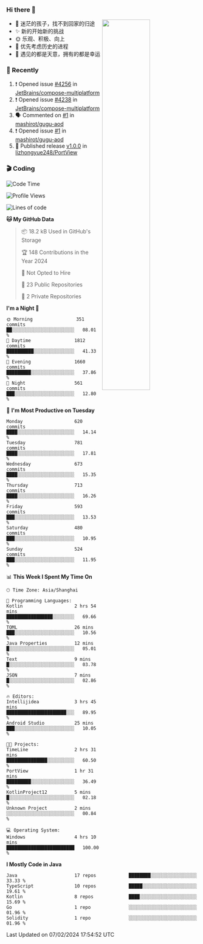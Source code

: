 ### Hi there 👋

<picture>
    <source media="(prefers-color-scheme: dark)" srcset="https://github-readme-stats-ouuan.vercel.app/api?username=lizhongyue248&theme=dark&show_icons=true">
    <img align="right" width="50%" src="https://github-readme-stats-ouuan.vercel.app/api?username=lizhongyue248&show_icons=true">
</picture>


- 🌱 迷茫的孩子，找不到回家的归途
- ✨ 新的开始新的挑战
- 🌞 乐观、积极、向上
- 📯 优先考虑历史的进程
- 🌷 遇见的都是天意，拥有的都是幸运


<!--
**lizhongyue248/lizhongyue248** is a ✨ _special_ ✨ repository because its `README.md` (this file) appears on your GitHub profile.

Here are some ideas to get you started:

- 🔭 I’m currently working on ...
- 🌱 I’m currently learning ...
- 👯 I’m looking to collaborate on ...
- 🤔 I’m looking for help with ...
- 💬 Ask me about ...
- 📫 How to reach me: ...
- 😄 Pronouns: ...
- ⚡ Fun fact: ...
-->

### 🚀 Recently

<!--START_SECTION:activity-->
1. ❗ Opened issue [#4256](https://github.com/JetBrains/compose-multiplatform/issues/4256) in [JetBrains/compose-multiplatform](https://github.com/JetBrains/compose-multiplatform)
2. ❗ Opened issue [#4238](https://github.com/JetBrains/compose-multiplatform/issues/4238) in [JetBrains/compose-multiplatform](https://github.com/JetBrains/compose-multiplatform)
3. 🗣 Commented on [#1](https://github.com/mashirot/gugu-aod/issues/1#issuecomment-1916822866) in [mashirot/gugu-aod](https://github.com/mashirot/gugu-aod)
4. ❗ Opened issue [#1](https://github.com/mashirot/gugu-aod/issues/1) in [mashirot/gugu-aod](https://github.com/mashirot/gugu-aod)
5. 🚀 Published release [v1.0.0](https://github.com/lizhongyue248/PortView/releases/tag/v1.0.0) in [lizhongyue248/PortView](https://github.com/lizhongyue248/PortView)
<!--END_SECTION:activity-->

### 🎬 Coding

<!--START_SECTION:waka-->
![Code Time](http://img.shields.io/badge/Code%20Time-4%20hrs%2010%20mins-blue)

![Profile Views](http://img.shields.io/badge/Profile%20Views-0-blue)

![Lines of code](https://img.shields.io/badge/From%20Hello%20World%20I%27ve%20Written-4.1%20million%20lines%20of%20code-blue)

**🐱 My GitHub Data** 

> 📦 18.2 kB Used in GitHub's Storage 
 > 
> 🏆 148 Contributions in the Year 2024
 > 
> 🚫 Not Opted to Hire
 > 
> 📜 23 Public Repositories 
 > 
> 🔑 2 Private Repositories 
 > 
**I'm a Night 🦉** 

```text
🌞 Morning                351 commits         ██░░░░░░░░░░░░░░░░░░░░░░░   08.01 % 
🌆 Daytime                1812 commits        ██████████░░░░░░░░░░░░░░░   41.33 % 
🌃 Evening                1660 commits        █████████░░░░░░░░░░░░░░░░   37.86 % 
🌙 Night                  561 commits         ███░░░░░░░░░░░░░░░░░░░░░░   12.80 % 
```
📅 **I'm Most Productive on Tuesday** 

```text
Monday                   620 commits         ████░░░░░░░░░░░░░░░░░░░░░   14.14 % 
Tuesday                  781 commits         ████░░░░░░░░░░░░░░░░░░░░░   17.81 % 
Wednesday                673 commits         ████░░░░░░░░░░░░░░░░░░░░░   15.35 % 
Thursday                 713 commits         ████░░░░░░░░░░░░░░░░░░░░░   16.26 % 
Friday                   593 commits         ███░░░░░░░░░░░░░░░░░░░░░░   13.53 % 
Saturday                 480 commits         ███░░░░░░░░░░░░░░░░░░░░░░   10.95 % 
Sunday                   524 commits         ███░░░░░░░░░░░░░░░░░░░░░░   11.95 % 
```


📊 **This Week I Spent My Time On** 

```text
🕑︎ Time Zone: Asia/Shanghai

💬 Programming Languages: 
Kotlin                   2 hrs 54 mins       █████████████████░░░░░░░░   69.66 % 
TOML                     26 mins             ███░░░░░░░░░░░░░░░░░░░░░░   10.56 % 
Java Properties          12 mins             █░░░░░░░░░░░░░░░░░░░░░░░░   05.01 % 
Text                     9 mins              █░░░░░░░░░░░░░░░░░░░░░░░░   03.78 % 
JSON                     7 mins              █░░░░░░░░░░░░░░░░░░░░░░░░   02.86 % 

🔥 Editors: 
Intellijidea             3 hrs 45 mins       ██████████████████████░░░   89.95 % 
Android Studio           25 mins             ███░░░░░░░░░░░░░░░░░░░░░░   10.05 % 

🐱‍💻 Projects: 
TimeLine                 2 hrs 31 mins       ███████████████░░░░░░░░░░   60.50 % 
PortView                 1 hr 31 mins        █████████░░░░░░░░░░░░░░░░   36.49 % 
KotlinProject12          5 mins              █░░░░░░░░░░░░░░░░░░░░░░░░   02.18 % 
Unknown Project          2 mins              ░░░░░░░░░░░░░░░░░░░░░░░░░   00.84 % 

💻 Operating System: 
Windows                  4 hrs 10 mins       █████████████████████████   100.00 % 
```

**I Mostly Code in Java** 

```text
Java                     17 repos            ████████░░░░░░░░░░░░░░░░░   33.33 % 
TypeScript               10 repos            █████░░░░░░░░░░░░░░░░░░░░   19.61 % 
Kotlin                   8 repos             ████░░░░░░░░░░░░░░░░░░░░░   15.69 % 
Go                       1 repo              ░░░░░░░░░░░░░░░░░░░░░░░░░   01.96 % 
Solidity                 1 repo              ░░░░░░░░░░░░░░░░░░░░░░░░░   01.96 % 
```




 Last Updated on 07/02/2024 17:54:52 UTC
<!--END_SECTION:waka-->
